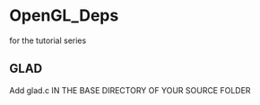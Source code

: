 # OpenGL_Deps
for the tutorial series

## GLAD
Add glad.c IN THE BASE DIRECTORY OF YOUR SOURCE FOLDER
